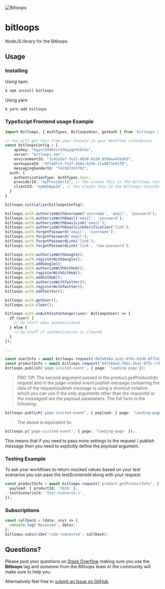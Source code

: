 ![Bitloops](https://bitloops.com/assets/img/bitloops-logo_320x80.png)

# bitloops

NodeJS library for the Bitloops

## Usage

### Installing

Using npm:

```bash
$ npm install bitloops
```

Using yarn:

```bash
$ yarn add bitloops
```

### TypeScript Frontend usage Example

```ts
import Bitloops, { AuthTypes, BitloopsUser, getAuth } from 'bitloops';

// You will get this from your Console in your Workflow information
const bitloopsConfig = {
	apiKey: "kgyst344ktst43kyygk4tkt4s",
	server: "bitloops.net",
	environmentId: "3c42a5ef-fe21-4b50-8128-8596ea47da93",
	workspaceId: "4f7a0fc5-fe2f-450a-b246-11a0873e91f0",
	messagingSenderId: "742387243782",
  auth: {
    authenticationType: AuthTypes.User,
    providerId: 'myProviderId', // You create this in the Bitloops Console
    clientId: 'myWebAppId', // You create this in the Bitloops Console
  }
}

bitloops.initialize(bitloopsConfig);

bitloops.auth.authorizeWithUsername('username', 'email', 'password');
bitloops.auth.authorizeWithEmail('email', 'password');
bitloops.auth.authorizeWithEmailLink('email');
bitloops.auth.authorizeWithEmailLinkVerification('link');
bitloops.auth.forgotPassword('email', 'username');
bitloops.auth.forgotPassword('email');
bitloops.auth.forgotPasswordLink('link');
bitloops.auth.forgotPasswordLink('link', 'new-password');

bitloops.auth.authorizeWithGoogle();
bitloops.auth.registerWithGoogle();
bitloops.auth.addGoogle();
bitloops.auth.authorizeWithGitHub();
bitloops.auth.registerWithGitHub();
bitloops.auth.addGitHub();
bitloops.auth.authorizeWithTwitter();
bitloops.auth.registerWithTwitter();
bitloops.auth.addTwitter();

bitloops.auth.getUser();
bitloops.auth.clear();

bitloops.auth.onAuthStateChange((user: BitloopsUser) => {
  if (user) {
    // Do stuff when authenticated
  } else {
    // Do stuff if authentication is cleared
  }
});

...

const userInfo = await bitloops.request('db7a654a-1e2c-4f9c-b2d0-8ff2e2d6cbfe', '70e3084f-9056-4905-ac45-a5b65c926b1b');
const productInfo = await bitloops.request('64f264ad-76b1-4ba1-975c-c7b9795e55ce', '70e3084f-9056-4905-ac45-a5b65c926b1b', { productId: '7829' });
bitloops.publish('page-visited-event', { page: 'landing-page'});
```

> _PRO TIP_: The second argument passed in the _product.getProductInfo_ request and in the p*age-visited-event* publish message containing the data of the request/publish message is using a shortcut notation which you can use if the only arguments other than the _requestId_ or the _messageId_ are the payload parameters. The full form is the following:

```ts
bitloops.publish('page-visited-event', { payload: { page: 'landing-page' } });
```

> The above is equivalent to:

```ts
bitloops.p('page-visited-event', { page: 'landing-page' });
```

This means that if you need to pass more settings to the request / publish message then you need to explicitly define the _payload_ argument.

### Testing Example

To ask your workflows to return mocked values based on your test scenarios you can pass the _testScenarioId_ along with your request.

```ts
const productInfo = await bitloops.request('product.getProductInfo', {
  payload: { productId: '7829' },
  testScenarioId: 'Test-Scenario-1',
});
```

### Subscriptions

```ts
const callback = (data: any) => {
  console.log('Received', data);
};
bitloops.subscribe('ride-requested', callback);
```

## Questions?

Please post your questions on [Stack Overflow](https://stackoverflow.com) making sure you use the **Bitloops** tag and someone from the Bitloops team or the community will make sure to help you.

Alternatively feel free to [submit an Issue on GitHub](https://github.com/bitloops/node-bitloops/issues/new).
